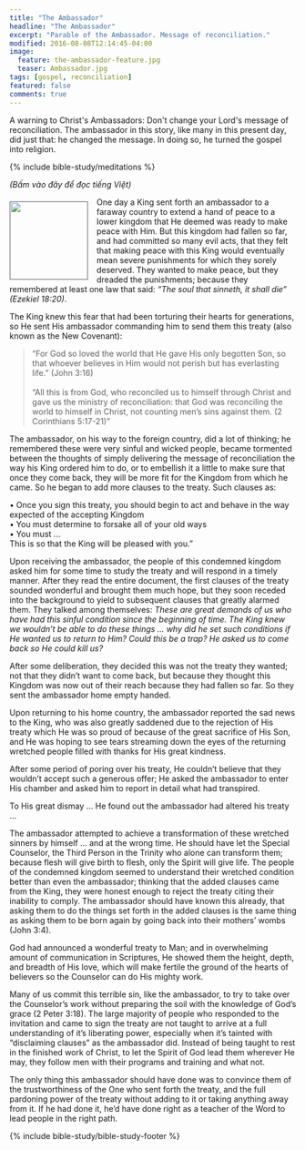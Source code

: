 ```yaml
---
title: "The Ambassador"
headline: "The Ambassador"
excerpt: "Parable of the Ambassador. Message of reconciliation."
modified: 2016-08-08T12:14:45-04:00
image: 
  feature: the-ambassador-feature.jpg
  teaser: Ambassador.jpg
tags: [gospel, reconciliation]
featured: false
comments: true
---
```


<!--more-->

<!-- ##################### PLACEHOLDER ################### -->

A warning to Christ's Ambassadors: Don't change your Lord's message of reconciliation. The ambassador in this story, like many in this present day, did just that: he changed the message. In doing so, he turned the gospel into religion.


{% include bible-study/meditations %}

<em>(Bấm vào đây để đọc tiếng Việt)</em>

<div>
<p>
<img alt src="{{ site.url }}/assets/images/Ambassador.jpg" style="border: 1px solid #888888; margin: 7px 15px 0px 0px; max-width: 100%; height: 136px; padding: 0px; float: left;">
One day a King sent forth an ambassador to a faraway country to extend a hand of peace to a lower kingdom that He deemed was ready to make peace with Him. But this kingdom had fallen so far, and had committed so many evil acts, that they felt that making peace with this King would eventually mean severe punishments for which they sorely deserved. They wanted to make peace, but they dreaded the punishments; because they remembered at least one law that said: <em>“The soul that sinneth, it shall die” (Ezekiel 18:20)</em>.
</p>
</div>

The King knew this fear that had been torturing their hearts for generations, so He sent His ambassador commanding him to send them this treaty (also known as the New Covenant):

> “For God so loved the world that He gave His only begotten Son, so that whoever believes in Him would not perish but has everlasting life.” (John 3:16)
<br /><br />
“All this is from God, who reconciled us to himself through Christ and gave us the ministry of reconciliation: that God was reconciling the world to himself in Christ, not counting men’s sins against them. (2  Corinthians 5:17-21)”

The ambassador, on his way to the foreign country, did a lot of thinking; he remembered these were very sinful and wicked people, became tormented between the thoughts of simply delivering the message of reconciliation the way his King ordered him to do, or to embellish it a little to make sure that once they come back, they will be more fit for the Kingdom from which he came. So he began to add more clauses to the treaty. Such clauses as:

<p class="blockquote">
&bull; Once you sign this treaty, you should begin to act and behave in the way expected of the accepting Kingdom<br />
&bull; You must determine to forsake all of your old ways<br />
&bull; You must … 
<br />
This is so that the King will be pleased with you.”
</p>

Upon receiving the ambassador, the people of this condemned kingdom asked him for some time to study the treaty and will respond in a timely manner. After they read the entire document, the first clauses of the treaty sounded wonderful and brought them much hope, but they soon receded into the background to yield to subsequent clauses that greatly alarmed them. They talked among themselves: <em>These are great demands of us who have had this sinful condition since the beginning of time. The King knew we wouldn’t be able to do these things … why did he set such conditions if He wanted us to return to Him? Could this be a trap? He asked us to come back so He could kill us?</em>

After some deliberation, they decided this was not the treaty they wanted; not that they didn’t want to come back, but because they thought this Kingdom was now out of their reach because they had fallen so far. So they sent the ambassador home empty handed.

Upon returning to his home country, the ambassador reported the sad news to the King, who was also greatly saddened due to the rejection of His treaty which He was so proud of because of the great sacrifice of His Son, and He was hoping to see tears streaming down the eyes of the returning wretched people filled with thanks for His great kindness.

After some period of poring over his treaty, He couldn’t believe that they wouldn’t accept such a generous offer; He asked the ambassador to enter His chamber and asked him to report in detail what had transpired.

To His great dismay … He found out the ambassador had altered his treaty …

The ambassador attempted to achieve a transformation of these wretched sinners by himself … and at the wrong time. He should have let the Special Counselor, the Third Person in the Trinity who alone can transform them; because flesh will give birth to flesh, only the Spirit will give life. The people of the condemned kingdom seemed to understand their wretched condition better than even the ambassador; thinking that the added clauses came from the King, they were honest enough to reject the treaty citing their inability to comply. The ambassador should have known this already, that asking them to do the things set forth in the added clauses is the same thing as asking them to be born again by going back into their mothers’ wombs (John 3:4).

God had announced a wonderful treaty to Man; and in overwhelming amount of communication in Scriptures, He showed them the height, depth, and breadth of His love, which will make fertile the ground of the hearts of believers so the Counselor can do His mighty work.

Many of us commit this terrible sin, like the ambassador, to try to take over the Counselor’s work without preparing the soil with the knowledge of God’s grace (2 Peter 3:18). The large majority of people who responded to the invitation and came to sign the treaty are not taught to arrive at a full understanding of it’s liberating power, especially when it’s tainted with “disclaiming clauses” as the ambassador did. Instead of being taught to rest in the finished work of Christ, to let the Spirit of God lead them wherever He may, they follow men with their programs and training and what not.

The only thing this ambassador should have done was to convince them of the trustworthiness of the One who sent forth the treaty, and the full pardoning power of the treaty without adding to it or taking anything away from it. If he had done it, he’d have done right as a teacher of the Word to lead people in the right path.

{% include bible-study/bible-study-footer %}
